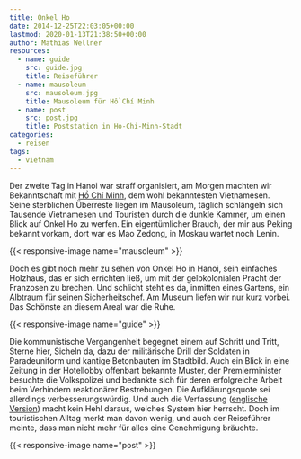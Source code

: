```yaml
---
title: Onkel Ho
date: 2014-12-25T22:03:05+00:00
lastmod: 2020-01-13T21:38:50+00:00
author: Mathias Wellner
resources:
  - name: guide
    src: guide.jpg
    title: Reiseführer
  - name: mausoleum
    src: mausoleum.jpg
    title: Mausoleum für Hồ Chí Minh
  - name: post
    src: post.jpg
    title: Poststation in Ho-Chi-Minh-Stadt
categories:
  - reisen
tags:
  - vietnam
---
```

Der zweite Tag in Hanoi war straff organisiert, am Morgen machten wir Bekanntschaft mit <a href="http://de.wikipedia.org/wiki/H%E1%BB%93_Ch%C3%AD_Minh" title="Hồ Chí Minh" target="_blank">Hồ Chí Minh</a>, dem wohl bekanntesten Vietnamesen. Seine sterblichen Überreste liegen im Mausoleum, täglich schlängeln sich Tausende Vietnamesen und Touristen durch die dunkle Kammer, um einen Blick auf Onkel Ho zu werfen. Ein eigentümlicher Brauch, der mir aus Peking bekannt vorkam, dort war es Mao Zedong, in Moskau wartet noch Lenin. 
<!--more-->

{{< responsive-image name="mausoleum" >}}

Doch es gibt noch mehr zu sehen von Onkel Ho in Hanoi, sein einfaches Holzhaus, das er sich errichten ließ, um mit der gelbkolonialen Pracht der Franzosen zu brechen. Und schlicht steht es da, inmitten eines Gartens, ein Albtraum für seinen Sicherheitschef. Am Museum liefen wir nur kurz vorbei. Das Schönste an diesem Areal war die Ruhe. 

{{< responsive-image name="guide" >}}

Die kommunistische Vergangenheit begegnet einem auf Schritt und Tritt, Sterne hier, Sicheln da, dazu der militärische Drill der Soldaten in Paradeuniform und kantige Betonbauten im Stadtbild. Auch ein Blick in eine Zeitung in der Hotellobby offenbart bekannte Muster, der Premierminister besuchte die Volkspolizei und bedankte sich für deren erfolgreiche Arbeit beim Verhindern reaktionärer Bestrebungen. Die Aufklärungsquote sei allerdings verbesserungswürdig. Und auch die Verfassung (<a href="http://www.chinhphu.vn/portal/page/portal/English/TheSocialistRepublicOfVietnam/AboutVietnam/AboutVietnamDetail?categoryId=10000103&#038;articleId=10001012" title="About Vietnam" target="_blank">englische Version</a>) macht kein Hehl daraus, welches System hier herrscht. Doch im touristischen Alltag merkt man davon wenig, und auch der Reiseführer meinte, dass man nicht mehr für alles eine Genehmigung bräuchte.

{{< responsive-image name="post" >}}